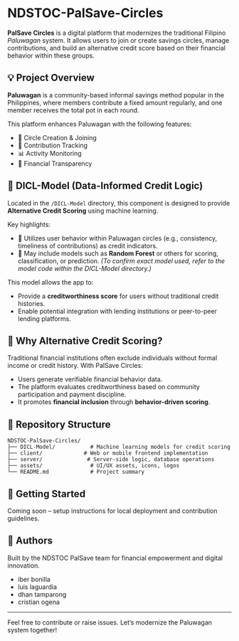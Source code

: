 # NDSTOC-PalSave-Circles

**PalSave Circles** is a digital platform that modernizes the traditional Filipino *Paluwagan* system. It allows users to join or create savings circles, manage contributions, and build an alternative credit score based on their financial behavior within these groups.

## 💡 Project Overview

**Paluwagan** is a community-based informal savings method popular in the Philippines, where members contribute a fixed amount regularly, and one member receives the total pot in each round. 

This platform enhances Paluwagan with the following features:
- 💬 Circle Creation & Joining
- 💸 Contribution Tracking
- 📊 Activity Monitoring
- 🧾 Financial Transparency

## 🤖 DICL-Model (Data-Informed Credit Logic)

Located in the `/DICL-Model` directory, this component is designed to provide **Alternative Credit Scoring** using machine learning.

Key highlights:
- 🧠 Utilizes user behavior within Paluwagan circles (e.g., consistency, timeliness of contributions) as credit indicators.
- 🌲 May include models such as **Random Forest** or others for scoring, classification, or prediction. *(To confirm exact model used, refer to the model code within the DICL-Model directory.)*

This model allows the app to:
- Provide a **creditworthiness score** for users without traditional credit histories.
- Enable potential integration with lending institutions or peer-to-peer lending platforms.

## 🌱 Why Alternative Credit Scoring?

Traditional financial institutions often exclude individuals without formal income or credit history. With PalSave Circles:
- Users generate verifiable financial behavior data.
- The platform evaluates creditworthiness based on community participation and payment discipline.
- It promotes **financial inclusion** through **behavior-driven scoring**.

## 📁 Repository Structure

```plaintext
NDSTOC-PalSave-Circles/
├── DICL-Model/           # Machine learning models for credit scoring
├── client/             # Web or mobile frontend implementation
├── server/              # Server-side logic, database operations
├── assets/               # UI/UX assets, icons, logos
└── README.md             # Project summary
```

## 🚀 Getting Started
Coming soon – setup instructions for local deployment and contribution guidelines.

## 👥 Authors

Built by the NDSTOC PalSave team for financial empowerment and digital innovation.
- iber bonilla
- luis laguardia
- dhan tamparong
- cristian ogena

---

Feel free to contribute or raise issues. Let’s modernize the Paluwagan system together!
